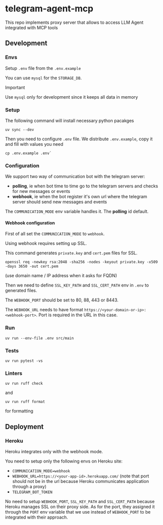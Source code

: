 # telegram-agent-mcp

This repo implements proxy server that allows to access LLM Agent integrated with MCP tools


## Development

### Envs

Setup `.env` file from the `.env.example`

You can use `mysql` for the `STORAGE_DB`.

> [!IMPORTANT]
> Use `mysql` only for development since it keeps all data in memory  

### Setup

The following command will install necessary python pacakges
```
uv sync --dev
```

Then you need to configure `.env` file.
We distribute `.env.example`, copy it and fill with values you need
```
cp .env.example .env`
```

### Configuration

We support two way of communication bot with the telegram server:
- **polling**, ie when bot time to time go to the telegram servers and checks for new messages or events
- **webhook**, ie when the bot register it's own url where the telegram server should send new messages and events

The `COMMUNICATION_MODE` env variable handles it. The **polling** id default.


#### Webhook configuration

First of all set the `COMMUNICATION_MODE` to `webhook`.

Using webhook requires setting up SSL.

This command generates `private.key` and `cert.pem` files for SSL.
```
openssl req -newkey rsa:2048 -sha256 -nodes -keyout private.key -x509 -days 3650 -out cert.pem
```
(use domain name / IP address when it asks for FQDN)

Then we need to define `SSL_KEY_PATH` and `SSL_CERT_PATH` env in `.env` to generated files.

The `WEBHOOK_PORT` should be set to 80, 88, 443 or 8443.

The `WEBHOOK_URL` needs to have format `https://<your-domain-or-ip>:<webhook-port>`. Port is required in the URL in this case.


### Run

```
uv run --env-file .env src/main
```

### Tests

```
uv run pytest -vs
```

### Linters

```
uv run ruff check
```

and 

```
uv run ruff format
```

for formatting


## Deployment

### Heroku

Heroku integrates only with the webhook mode.

You need to setup only the following envs on Heroku site:
- `COMMUNICATION_MODE=webhook`
- `WEBHOOK_URL=https://<your-app-id>.herokuapp.com/` (note that port should not be in the url because Heroku communicates application through a proxy)
- `TELEGRAM_BOT_TOKEN`

No need to setup `WEBHOOK_PORT`, `SSL_KEY_PATH` and `SSL_CERT_PATH` because Heroku manages SSL on their proxy side. As for the port, they assigned it through the `PORT` env variable that we use instead of `WEBHOOK_PORT` to be integrated with their approach.
